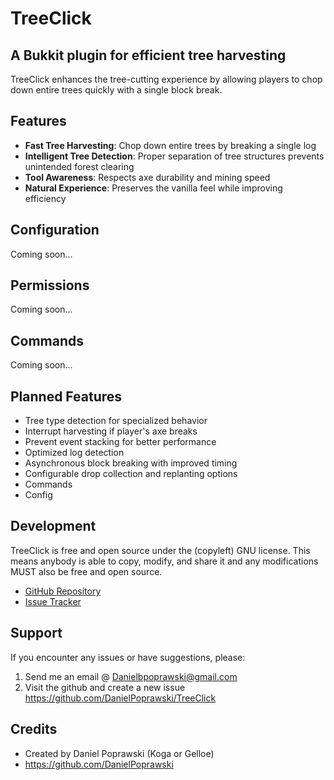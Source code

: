 # TreeClick

## A Bukkit plugin for efficient tree harvesting

TreeClick enhances the tree-cutting experience by allowing players to chop down entire trees quickly with a single block break.

## Features

- **Fast Tree Harvesting**: Chop down entire trees by breaking a single log
- **Intelligent Tree Detection**: Proper separation of tree structures prevents unintended forest clearing
- **Tool Awareness**: Respects axe durability and mining speed
- **Natural Experience**: Preserves the vanilla feel while improving efficiency

## Configuration

Coming soon...

## Permissions

Coming soon...

## Commands

Coming soon...

## Planned Features

- Tree type detection for specialized behavior
- Interrupt harvesting if player's axe breaks
- Prevent event stacking for better performance
- Optimized log detection
- Asynchronous block breaking with improved timing
- Configurable drop collection and replanting options
- Commands
- Config

## Development

TreeClick is free and open source under the (copyleft) GNU license. This means anybody is able to copy, modify, and share it and any modifications MUST also be free and open source.

- [GitHub Repository](https://github.com/yourusername/treeclick)
- [Issue Tracker](https://github.com/yourusername/treeclick/issues)

## Support

If you encounter any issues or have suggestions, please:

1. Send me an email @ Danielbpoprawski@gmail.com
2. Visit the github and create a new issue https://github.com/DanielPoprawski/TreeClick

## Credits

- Created by Daniel Poprawski (Koga or Gelloe)
- https://github.com/DanielPoprawski
